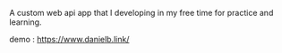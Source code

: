 A custom web api app that I developing in my free time for practice and learning.

demo : https://www.danielb.link/
